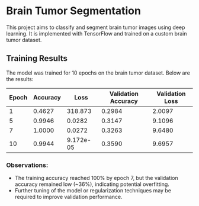 # Brain Tumor Segmentation

This project aims to classify and segment brain tumor images using deep learning. 
It is implemented with TensorFlow and trained on a custom brain tumor dataset.


## Training Results

The model was trained for 10 epochs on the brain tumor dataset. Below are the results:

| Epoch | Accuracy | Loss    | Validation Accuracy | Validation Loss |
|-------|----------|---------|---------------------|-----------------|
| 1     | 0.4627   | 318.873 | 0.2984              | 2.0097          |
| 5     | 0.9946   | 0.0282  | 0.3147              | 9.1096          |
| 7     | 1.0000   | 0.0272  | 0.3263              | 9.6480          |
| 10    | 0.9944   | 9.172e-05 | 0.3590            | 9.6957          |

### Observations:
- The training accuracy reached 100% by epoch 7, but the validation accuracy remained low (~36%), indicating potential overfitting.
- Further tuning of the model or regularization techniques may be required to improve validation performance.
